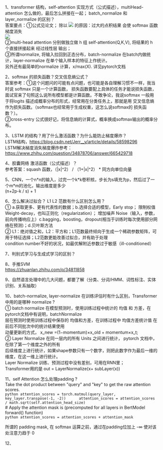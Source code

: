 1、transformer 结构，self-attention 实现方式（公式描述），multiHead-attention 怎么做的，最后怎么拼接在一起；
   batch_normalize 和 layer_normalize 的区别？  
   答案要点：①公式见论文；
   除以 <img src="http://latex.codecogs.com/gif.latex?\\\sqrt{d_{k}}" /> 的原因：过大的点积结果 会使 softmax 函数梯度消失  
   <img src="https://latex.codecogs.com/gif.latex?Attention%28Q%2CK%2CV%29%3D%20softmax%28%5Cfrac%7BQK%5E%7BT%7D%7D%7B%5Csqrt%7Bd%7D%7D%29V" />  
   ②multi-head attention 分别做独立做 h 组 self-attention(Q,K,V), 将结果的 h 个直接拼接起来 经过线性层 输出；  
   ③所谓normalize, 将输入拉回到正态分布，batch-normalize 在batch内做统计，layer-normalize 在单个输入样本的特征上作统计。  
   另外还有最简单的normalize 计算，x/max(X). 详见pytorch文档  

2、softmax 的损失函数？交叉信息熵公式？  
答案参考：①这个问题问的可能有点问题，也可能是各自理解习惯不一样，我当时说 softmax 只是一个计算函数，
损失函数要配上具体的任务才能说损失函数，面试官来了句照这么说所有模型都是计算函数。不敢争论，我说softmax 一般用于将logits
描述成概率分布的形式，经常用在分类任务上，那就是用 交叉信息熵作为损失函数。（softmax也经常用于生成权重，这怎么说softmax的
损失函数？）。  
②cross-entry 公式很好记，将信息熵的计算式，概率换成softmax输出的概率分布。 
 
3、LSTM 的结构？用了什么激活函数？为什么能防止梯度爆炸？  
LSTM结构，https://blog.csdn.net/Jerr__y/article/details/58598296  
LSTM解决梯度消失梯度爆炸参考：https://www.zhihu.com/question/34878706/answer/665429718    

4、胶囊网络 激活函数（公式描述）？  
参考答案：squash 函数，（|x|^2） / （1+|x|^2） * 同方向单位向量  

5、CNN，一个n\*n的输入，过完一个k\*k卷积核，步长为s填充为p，然后过了一个m\*m的池化，输出维度是多少  
  (n+2p-k / s) + 1  
  
6、怎么解决过拟合？ L1 L2 范数有什么区别怎么用？  
  ① a.获取更多、更有代表性的数据；b.选择合适的模型，Early stop； 限制权值 Weight-decay，也叫正则化（regularization）；
  增加噪声 Noise（输入，参数，前向传播响应上）c.bagging，boosting，dropout(相当于训练时每次使用部分网络在预测)；d.贝叶斯方法  
  ② L1：绝对值之和，L2：平方和；L1范数最终倾向于生成一个稀疏参数矩阵，可用于特征选择；L2范数更能改善过拟合，并有助于处理  
     condition number不好的状况，如最优解附近参数过于敏感（ill-conditioned）    
  
7、判别式学习与生成式学习的区别？  
  
8、手推SVM  
   https://zhuanlan.zhihu.com/p/34811858  
  
9、自然语言处理中的几大问题，都要了解（分类、分词/HMM、词性标注、实体识别、关系抽取）  
  
10、batch-normalize, layer-normalize 在训练评估时有什么区别，Transformer 中用的是哪种 normalize ?  
    ① batch normalize 在模型预测时，使用训练过程中统计的 均值 和 方差，在pytorch文档中有说明，batchNormalize  
    层在预测时使用训练过程中保存的 均值和方差，在训练过程中 均值方差统计值 在前后不同批次中的统计结果使用  
    动量更新的方式， x_new =(1−momentum)×x_old + momentum×x_t;  
    ② Layer Normalize 在同一层内的所有 Units 之间进行统计， pytorch 文档中，在除了第一个维度之外的所有  
       后续维度上进行统计，如果shape参数只有一个数字，则把此数字作为最后一维的维度，在这一维上进行统计。  
       Layer Normalize 训练、预测过程中没有差别，可用在RNN里；  
       Transformer用的是 out = LayerNormalize(x+ subLayer(x))  
  
11、self Attention 怎么处理padding ?  
        Take the dot product between "query" and "key" to get the raw attention scores.  
        ```python
        attention_scores = torch.matmul(query_layer, key_layer.transpose(-1, -2))     
        attention_scores = attention_scores / math.sqrt(self.attention_head_size)```  
        # Apply the attention mask is (precomputed for all layers in BertModel forward() function)  
        ```python
        attention_scores = attention_scores + attention_mask
        ```  
          
   所谓的 padding mask, 在 softmax 运算之前，通过在padding位加上 -∞ 使对该处注意力趋于 0  
  
12、 